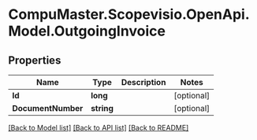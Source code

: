 
# CompuMaster.Scopevisio.OpenApi.Model.OutgoingInvoice

## Properties

Name | Type | Description | Notes
------------ | ------------- | ------------- | -------------
**Id** | **long** |  | [optional] 
**DocumentNumber** | **string** |  | [optional] 

[[Back to Model list]](../README.md#documentation-for-models)
[[Back to API list]](../README.md#documentation-for-api-endpoints)
[[Back to README]](../README.md)


